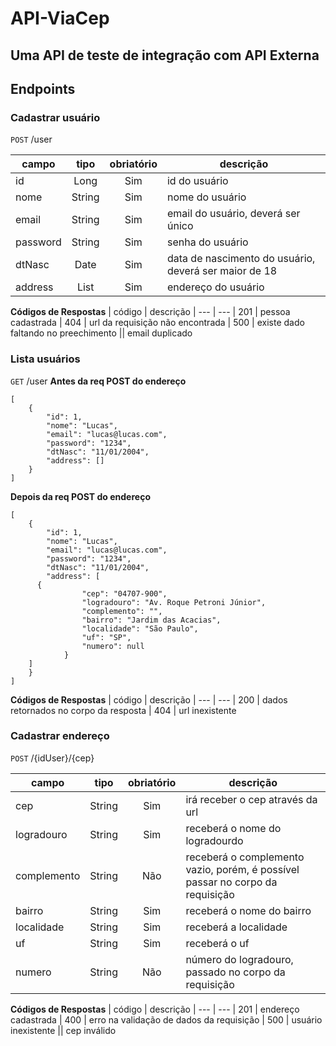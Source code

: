 # API-ViaCep

## Uma API de teste de integração com API Externa

## Endpoints

### Cadastrar usuário
`POST` /user

| campo | tipo | obriatório | descrição
| --- | :---: | :---: | ---
| id | Long | Sim | id do usuário
| nome | String | Sim | nome do usuário
| email | String | Sim | email do usuário, deverá ser único
| password | String | Sim | senha do usuário
| dtNasc | Date | Sim | data de nascimento do usuário, deverá ser maior de 18
| address | List | Sim | endereço do usuário

**Códigos de Respostas**
| código | descrição
| --- | ---
| 201 | pessoa cadastrada
| 404 | url da requisição não encontrada
| 500 | existe dado faltando no preechimento || email duplicado

### Lista usuários
`GET` /user
**Antes da req POST do endereço**
```
[
	{
		"id": 1,
		"nome": "Lucas",
		"email": "lucas@lucas.com",
		"password": "1234",
		"dtNasc": "11/01/2004",
		"address": []
	}
]
```
**Depois da req POST do endereço**
```
[
	{
		"id": 1,
		"nome": "Lucas",
		"email": "lucas@lucas.com",
		"password": "1234",
		"dtNasc": "11/01/2004",
		"address": [
      {
				"cep": "04707-900",
				"logradouro": "Av. Roque Petroni Júnior",
				"complemento": "",
				"bairro": "Jardim das Acacias",
				"localidade": "São Paulo",
				"uf": "SP",
				"numero": null
			}
    ]
	}
]
```

**Códigos de Respostas**
| código | descrição
| --- | ---
| 200 | dados retornados no corpo da resposta
| 404 | url inexistente

### Cadastrar endereço
`POST` /{idUser}/{cep}

| campo | tipo | obriatório | descrição
| --- | :---: | :---: | ---
| cep | String | Sim | irá receber o cep através da url 
| logradouro | String | Sim | receberá o nome do logradourdo
| complemento | String | Não | receberá o complemento vazio, porém, é possível passar no corpo da requisição
| bairro | String | Sim | receberá o nome do bairro
| localidade | String | Sim | receberá a localidade
| uf | String | Sim | receberá o uf
| numero | String | Não | número do logradouro, passado no corpo da requisição

**Códigos de Respostas**
| código | descrição
| --- | ---
| 201 | endereço cadastrada
| 400 | erro na validação de dados da requisição
| 500 | usuário inexistente || cep inválido
